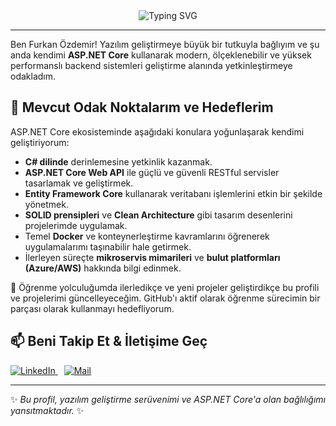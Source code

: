 <div align="center">
  <img src="https://readme-typing-svg.demolab.com?font=Fira+Code&weight=700&size=35&pause=1000&color=F70000&center=true&vCenter=true&width=435&lines=MERHABA+BEN+FURKAN%F0%9F%91%8B" alt="Typing SVG" />
</div>

---

Ben Furkan Özdemir! Yazılım geliştirmeye büyük bir tutkuyla bağlıyım ve şu anda kendimi **ASP.NET Core** kullanarak modern, ölçeklenebilir ve yüksek performanslı backend sistemleri geliştirme alanında yetkinleştirmeye odakladım.

## 🌱 Mevcut Odak Noktalarım ve Hedeflerim

ASP.NET Core ekosisteminde aşağıdaki konulara yoğunlaşarak kendimi geliştiriyorum:

- **C# dilinde** derinlemesine yetkinlik kazanmak.
- **ASP.NET Core Web API** ile güçlü ve güvenli RESTful servisler tasarlamak ve geliştirmek.
- **Entity Framework Core** kullanarak veritabanı işlemlerini etkin bir şekilde yönetmek.
- **SOLID prensipleri** ve **Clean Architecture** gibi tasarım desenlerini projelerimde uygulamak.
- Temel **Docker** ve konteynerleştirme kavramlarını öğrenerek uygulamalarımı taşınabilir hale getirmek.
- İlerleyen süreçte **mikroservis mimarileri** ve **bulut platformları (Azure/AWS)** hakkında bilgi edinmek.

🚀 Öğrenme yolculuğumda ilerledikçe ve yeni projeler geliştirdikçe bu profili ve projelerimi güncelleyeceğim. GitHub'ı aktif olarak öğrenme sürecimin bir parçası olarak kullanmayı hedefliyorum.

## 📫 Beni Takip Et & İletişime Geç

<p align="left">
  <a href="linkedin.com/in/özdemir-furkan" target="_blank" style="margin-right: 10px;">
    <img src="https://img.shields.io/badge/LinkedIn-%230077B5.svg?&style=for-the-badge&logo=linkedin&logoColor=white" alt="LinkedIn"/>
  </a>
  <a href="mailto:furkanozd1231@gmail.com" target="_blank">
    <img src="https://img.shields.io/badge/Gmail-%23D14836.svg?&style=for-the-badge&logo=gmail&logoColor=white" alt="Mail"/>
  </a>
  </p>

---
✨ *Bu profil, yazılım geliştirme serüvenimi ve ASP.NET Core'a olan bağlılığımı yansıtmaktadır.* ✨
